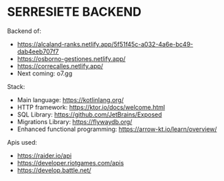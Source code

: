 # SERRESIETE BACKEND

Backend of:
* https://alcaland-ranks.netlify.app/5f51f45c-a032-4a6e-bc49-dab4eeb707f7
* https://osborno-gestiones.netlify.app/
* https://correcalles.netlify.app/
* Next coming: o7.gg

Stack:
* Main language: https://kotlinlang.org/
* HTTP framework: https://ktor.io/docs/welcome.html
* SQL Library: https://github.com/JetBrains/Exposed
* Migrations Library: https://flywaydb.org/
* Enhanced functional programming: https://arrow-kt.io/learn/overview/

Apis used:
* https://raider.io/api
* https://developer.riotgames.com/apis
* https://develop.battle.net/
